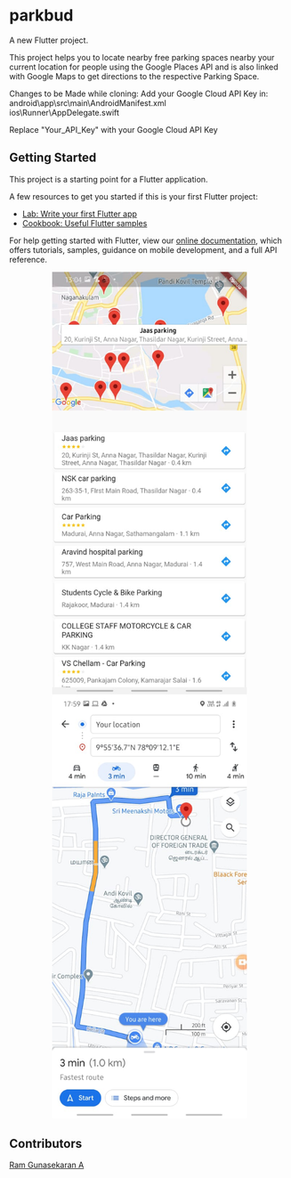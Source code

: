 # parkbud

A new Flutter project.

This project helps you to locate nearby free parking spaces nearby your current location for 
people using the Google Places API and is also linked with Google Maps to get directions to 
the respective Parking Space.

Changes to be Made while cloning:
Add your Google Cloud API Key in:<br>
    android\app\src\main\AndroidManifest.xml<br>
    ios\Runner\AppDelegate.swift
    
Replace "Your_API_Key" with your Google Cloud API Key

## Getting Started

This project is a starting point for a Flutter application.

A few resources to get you started if this is your first Flutter project:

- [Lab: Write your first Flutter app](https://flutter.dev/docs/get-started/codelab)
- [Cookbook: Useful Flutter samples](https://flutter.dev/docs/cookbook)

For help getting started with Flutter, view our
[online documentation](https://flutter.dev/docs), which offers tutorials,
samples, guidance on mobile development, and a full API reference.

<p align="center">
  <img src="App1.jpeg" width="350" title="hover text">
  <img src="App2.jpeg" width="350" alt="accessibility text">
</p>

## Contributors
[Ram Gunasekaran A](https://github.com/ramcalm)
